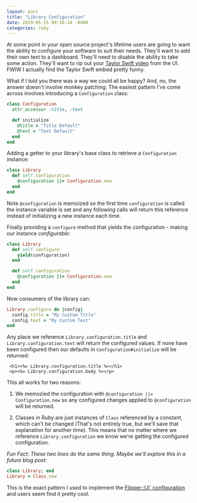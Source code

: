 ```yaml
---
layout: post
title: "Library Configuration"
date: 2019-05-15 09:36:14 -0400
categories: ruby
---
```

At some point in your open source project's lifetime users are going to want the ability to configure your software to suit their needs.  They'll want to add their own text to a dashboard. They'll need to disable the ability to take some action.  They'll want to rip out your [Taylor Swift video](https://github.com/jnunemaker/flipper/pull/384) from the UI.  FWIW I actually find the Taylor Swift embed pretty funny.

What if I told you there was a way we could all be happy?  And, no, the answer doesn't involve monkey patching. The easiest pattern I've come across involves introducing a `Configuration` class:

```ruby
class Configuration
  attr_accessor :title, :text

  def initialize
    @title = "Title Default"
    @text = "Text Default"
  end
end
```

Adding a getter to your library's base class to retrieve a `Configuration` instance:

```ruby
class Library
  def self.configuration
    @configuration ||= Configuration.new
  end
end
```
Note `@configuration` is memoized so the first time `configuration` is called the instance variable is set and any following calls will return this reference instead of initializing a new instance each time.


Finally providing a `configure` method that yields the configuration - making our instance *configurable*:

```ruby
class Library
  def self.configure
    yield(configuration)
  end

  def self.configuration
    @configuration ||= Configuration.new
  end
end
```

Now consumers of the library can:

```ruby
Library.configure do |config|
  config.title = "My Custom Title"
  config.text = "My Custom Text"
end
```

Any place we reference `Library.configuration.title` and `Library.configuration.text` will return the configured values.  If none have been configured then our defaults in `Configuration#initialize` will be returned:

```erb
 <h1><%= Library.configuration.title %></h1>
 <p><%= Library.configuration.body %></p>
```

This all works for two reasons:

1. We memozied the configuration with `@configuration ||= Configuration.new` so any configured changes applied to `@configuration` will be returned.

2. Classes in Ruby are just instances of `Class` referenced by a constant, which can't be changed (That's not entirely true, but we'll save that explanation for another time).  This means that no matter where we reference `Library.configuration` we know we're getting the configured configuration.

*Fun Fact: These two lines do the same thing.  Maybe we'll explore this in a future blog post:*

```ruby
class Library; end
Library = Class.new
```

This is the exact pattern I used to implement the [Flipper::UI` configuration](https://github.com/jnunemaker/flipper/commit/3ced5fb32021a428b369cdabb83afc7e2c64c22c) and users seem find it pretty cool.
